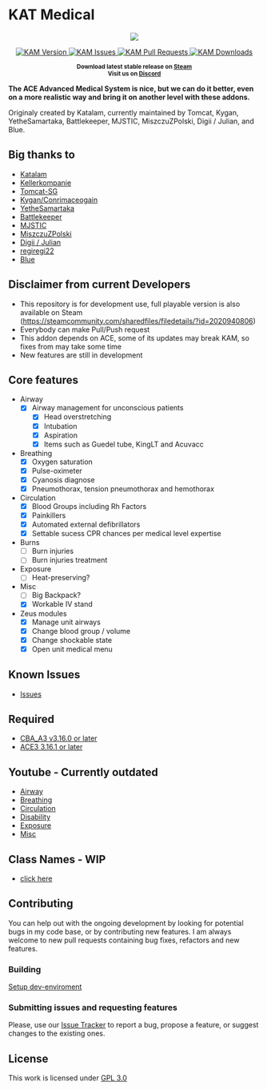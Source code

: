 # KAT Medical

<p align="center">
    <img src="https://raw.githubusercontent.com/Tomcat-SG/KAM/master/logo.jpg">
</p>

<p align="center">
    <a href="https://github.com/KAT-Advanced-Medical/KAM/releases/latest">
        <img src="https://img.shields.io/github/v/release/KAT-Advanced-Medical/KAM?style=flat-square" alt="KAM Version">
    </a>
    <a href="https://github.com/KAT-Advanced-Medical/KAM/issues">
        <img src="https://img.shields.io/github/issues/KAT-Advanced-Medical/KAM?style=flat-square" alt="KAM Issues">
    </a>
    <a href="https://github.com/KAT-Advanced-Medical/KAM/pulls">
        <img src="https://img.shields.io/github/issues-pr/KAT-Advanced-Medical/KAM?style=flat-square&color=8921c2" alt="KAM Pull Requests">
    </a>
    <a href="https://github.com/Tomcat-SG/KAM/releases/latest">
        <img src="https://img.shields.io/github/downloads/KAT-Advanced-Medical/KAM/total?style=flat-square" alt="KAM Downloads">
    </a>
</p>

<p align="center">
    <sup><strong>Download latest stable release on <a href="https://steamcommunity.com/sharedfiles/filedetails/?id=2020940806">Steam</a><br/>
    Visit us on <a href="https://discord.gg/HbA93HK">Discord</a></strong></sup>
</p>


**The ACE Advanced Medical System is nice, but we can do it better, even on a more realistic way and bring it on another level with these addons.**

Originaly created by Katalam, currently maintained by Tomcat, Kygan, YetheSamartaka, Battlekeeper, MJSTIC, MiszczuZPolski, Digii / Julian, and Blue.

## Big thanks to

- [Katalam](https://github.com/Katalam)
- [Kellerkompanie](http://kellerkompanie.com/)
- [Tomcat-SG](https://github.com/Tomcat-SG)
- [Kygan/Conrimaceogain](https://github.com/Conrimaceogain)
- [YetheSamartaka](https://github.com/YetheSamartaka)
- [Battlekeeper](https://github.com/Battlekeeper)
- [MJSTIC](https://github.com/mazinskihenry)
- [MiszczuZPolski](https://github.com/MiszczuZPolski)
- [Digii / Julian](https://github.com/AtrixZockt)
- [regiregi22](https://github.com/regiregi22)
- [Blue](https://github.com/BlueTheKing)

## Disclaimer from current Developers

- This repository is for development use, full playable version is also available on Steam (https://steamcommunity.com/sharedfiles/filedetails/?id=2020940806)
- Everybody can make Pull/Push request
- This addon depends on ACE, some of its updates may break KAM, so fixes from may take some time
- New features are still in development

## Core features

- Airway
  - [x] Airway management for unconscious patients
    - [x] Head overstretching
    - [x] Intubation
    - [x] Aspiration
    - [x] Items such as Guedel tube, KingLT and Acuvacc
- Breathing
  - [x] Oxygen saturation
  - [x] Pulse-oximeter
  - [x] Cyanosis diagnose
  - [x] Pneumothorax, tension pneumothorax and hemothorax
- Circulation
  - [x] Blood Groups including Rh Factors
  - [x] Painkillers
  - [x] Automated external defibrillators
  - [x] Settable sucess CPR chances per medical level expertise
- Burns
  - [ ] Burn injuries
  - [ ] Burn injuries treatment
- Exposure
  - [ ] Heat-preserving?
- Misc
  - [ ] Big Backpack?
  - [x] Workable IV stand
- Zeus modules
  - [x] Manage unit airways
  - [x] Change blood group / volume
  - [x] Change shockable state
  - [x] Open unit medical menu

## Known Issues

- [Issues](https://github.com/KAT-Advanced-Medical/KAM/issues)

## Required

- [CBA_A3 v3.16.0 or later](https://steamcommunity.com/sharedfiles/filedetails/?id=450814997)
- [ACE3 3.16.1 or later](https://steamcommunity.com/sharedfiles/filedetails/?id=463939057)

## Youtube - Currently outdated

- [Airway](https://youtu.be/V0csFQ1PLIw)
- [Breathing](abc)
- [Circulation](abc)
- [Disability](abc)
- [Exposure](abc)
- [Misc](abc)

## Class Names - WIP

- [click here](https://github.com/KAT-Advanced-Medical/KAM/wiki/Classnames)

## Contributing

You can help out with the ongoing development by looking for potential bugs in my code base, or by contributing new features. I am always welcome to new pull requests containing bug fixes, refactors and new features.

### Building

[Setup dev-enviroment](https://github.com/KAT-Advanced-Medical/KAM/wiki/Build-KAM-with-SQFC)

### Submitting issues and requesting features

Please, use our [Issue Tracker](https://github.com/KAT-Advanced-Medical/KAM/issues) to report a bug, propose a feature, or suggest changes to the existing ones.

## License

This work is licensed under [GPL 3.0](https://www.gnu.org/licenses/gpl-3.0.html)
